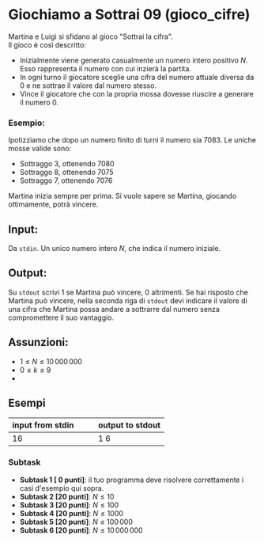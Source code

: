 # Giochiamo a Sottrai 09 (gioco\_cifre)

Martina e Luigi si sfidano al gioco "Sottrai la cifra".  
Il gioco è così descritto:
- Inizialmente viene generato casualmente un numero intero positivo $N$. Esso rappresenta il numero con cui inzierà la partita.
- In ogni turno il giocatore sceglie una cifra del numero attuale diversa da $0$ e ne sottrae il valore dal numero stesso.
- Vince il giocatore che con la propria mossa dovesse riuscire a generare il numero$~0$.

### Esempio:

Ipotizziamo che dopo un numero finito di turni il numero sia 7083. Le uniche mosse valide sono:
- Sottraggo 3, ottenendo 7080 
- Sottraggo 8, ottenendo 7075
- Sottraggo 7, ottenendo 7076

Martina inizia sempre per prima.
Si vuole sapere se Martina, giocando ottimamente, potrà vincere.

## Input:

Da `stdin`.
Un unico numero intero $N$, che indica il numero iniziale.

## Output:

Su `stdout` scrivi $1$ se Martina può vincere, $0$ altrimenti.
Se hai risposto che Martina può vincere,
nella seconda riga di `stdout` devi indicare il valore di una cifra che Martina possa andare a sottrarre dal numero senza compromettere il suo vantaggio.


## Assunzioni:
- $1 \leq N \leq 10\,000\,000$
- $0 \leq k \leq 9$
- 
## Esempi

| input from stdin | &nbsp;&nbsp;&nbsp;&nbsp; | output to stdout |
| ---------------- | ------------------------ | ---------------- |
| 16               | &nbsp;                   | 1 6              |

### Subtask

- **Subtask 1 [ 0 punti]**: il tuo programma deve risolvere correttamente i casi d'esempio qui sopra.
- **Subtask 2 [20 punti]**: $N \leq 10$
- **Subtask 3 [20 punti]**: $N \leq 100$
- **Subtask 4 [20 punti]**: $N \leq 1000$
- **Subtask 5 [20 punti]**: $N \leq 100\,000$
- **Subtask 6 [20 punti]**: $N \leq 10\,000\,000$

